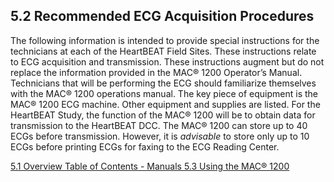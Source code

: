 ## 5.2 Recommended ECG Acquisition Procedures

The following information is intended to provide special instructions for the technicians at each of the HeartBEAT Field Sites. These instructions relate to ECG acquisition and transmission. These instructions augment but do not replace the information provided in the MAC® 1200 Operator’s Manual.  Technicians that will be performing the ECG should familiarize themselves with the MAC® 1200 operations manual. The key piece of equipment is the MAC® 1200 ECG machine. Other equipment and supplies are listed. For the HeartBEAT Study, the function of the MAC® 1200 will be to obtain data for transmission to the HeartBEAT DCC. The MAC® 1200 can store up to 40 ECGs before transmission. However, it is _advisable_ to store only up to 10 ECGs before printing ECGs for faxing to the ECG Reading Center.


<div class="center">
<div class="btn-group">
  <a href=":pages_path:/manuals/ecg/5-01-overview.md" class="btn btn-default">
    <span class="glyphicon glyphicon-chevron-left"></span>
    5.1 Overview
  </a>

  <a href=":pages_path:/manuals/manual-toc.md" class="btn btn-default">
    <span class="glyphicon glyphicon-chevron-up"></span>
    Table of Contents - Manuals
  </a>

  <a href=":pages_path:/manuals/ecg/5-03-00-using-mac-1200.md" class="btn btn-success">
    5.3 Using the MAC® 1200
    <span class="glyphicon glyphicon-chevron-right"></span>
  </a>
</div>
</div>
